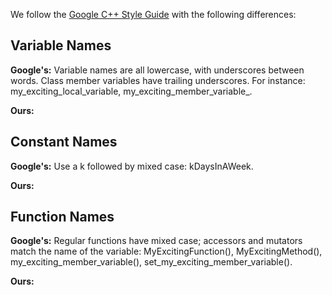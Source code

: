 We follow the [Google C++ Style Guide](http://google-styleguide.googlecode.com/svn/trunk/cppguide.xml) with the following differences:

## Variable Names
**Google's:** Variable names are all lowercase, with underscores between words. Class member variables have trailing underscores. For instance: my_exciting_local_variable, my_exciting_member_variable_.

**Ours:**

## Constant Names
**Google's:** Use a k followed by mixed case: kDaysInAWeek.

**Ours:**

## Function Names
**Google's:** Regular functions have mixed case; accessors and mutators match the name of the variable: MyExcitingFunction(), MyExcitingMethod(), my_exciting_member_variable(), set_my_exciting_member_variable().

**Ours:**